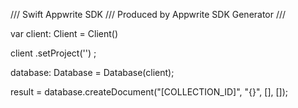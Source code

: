 /// Swift Appwrite SDK
/// Produced by Appwrite SDK Generator
///

var client: Client = Client()

client
    .setProject('')
;

database: Database =  Database(client);

result = database.createDocument("[COLLECTION_ID]", "{}", [], []);
